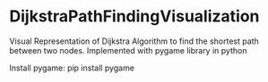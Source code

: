 # DijkstraPathFindingVisualization
Visual Representation of Dijkstra Algorithm to find the shortest path between two nodes. Implemented with pygame library in python

Install pygame:
pip install pygame
